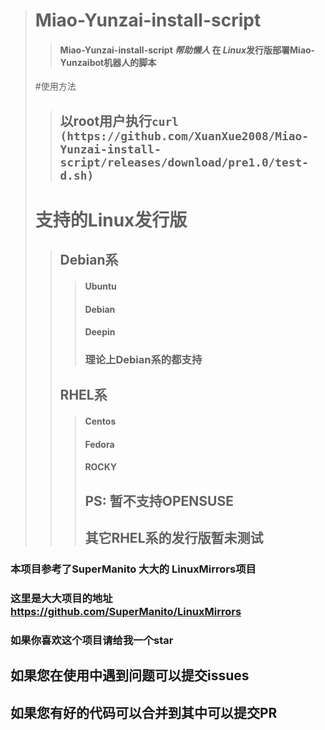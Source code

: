 > # Miao-Yunzai-install-script
>> #### Miao-Yunzai-install-script ***帮助懒人*** 在 *Linux*发行版部署Miao-Yunzaibot机器人的脚本
> #使用方法
>> ## 以root用户执行`` curl (https://github.com/XuanXue2008/Miao-Yunzai-install-script/releases/download/pre1.0/test-d.sh) ``
> # 支持的Linux发行版
>> ## Debian系
>>> #### Ubuntu
>>> #### Debian
>>> #### Deepin
>>> ### 理论上Debian系的都支持
>> ## RHEL系
>>> #### Centos
>>> #### Fedora
>>> #### ROCKY
>>> ## PS: 暂不支持OPENSUSE
>>>## 其它RHEL系的发行版暂未测试
### 本项目参考了SuperManito 大大的 LinuxMirrors项目
### 这里是大大项目的地址 <https://github.com/SuperManito/LinuxMirrors>
### 如果你喜欢这个项目请给我一个star
## 如果您在使用中遇到问题可以提交issues
## 如果您有好的代码可以合并到其中可以提交PR
